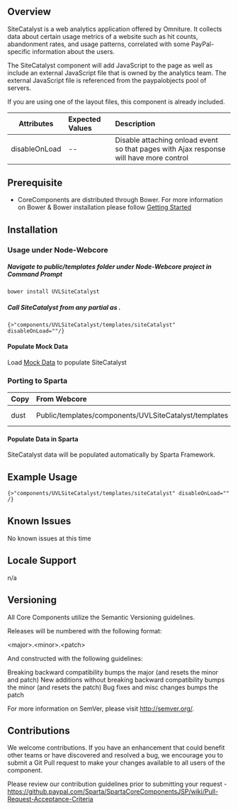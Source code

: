 # <Component Name>

## Overview
SiteCatalyst is a web analytics application offered by Omniture. It collects data about certain usage metrics of a website such as hit counts, abandonment rates, and usage patterns, correlated with some PayPal-specific information about the users.

The SiteCatalyst component will add JavaScript to the page as well as include an external JavaScript file that is owned by the analytics team.  The external JavaScript file is referenced from the paypalobjects pool of servers.

If you are using one of the layout files, this component is already included.

| Attributes                    | Expected Values    | Description            																                                                                                           |
| -----------------             |:------------------	| :--------------------------------------------------------------------------	                                                  |
| disableOnLoad	                | --     		          | Disable attaching onload event so that pages with Ajax response will have more control|

## Prerequisite
   * CoreComponents are distributed through Bower. For more information on Bower & Bower installation please follow [Getting Started](/pages/CoreComponents/corecomponents.github.com/gettingStarted.html)

## Installation
### Usage under Node-Webcore
##### Navigate to public/templates folder under Node-Webcore project in Command Prompt
```sh
bower install UVLSiteCatalyst
```
##### Call SiteCatalyst from any partial as .
```dust
{>"components/UVLSiteCatalyst/templates/siteCatalyst" disableOnLoad=""/}
```
#### Populate Mock Data
Load [Mock Data](https://github.paypal.com/CoreComponents/UVLSiteCatalyst/blob/master/mock/data/default.json) to populate SiteCatalyst
### Porting to Sparta
| Copy              | From Webcore                                    		| To Sparta    																																	|
| ------------|:-------------------------------------------     		| :-------------------------------------------------------------|
| dust		    | Public/templates/components/UVLSiteCatalyst/templates 	| webapp/WEB-INF/tmpl/dust/components/UVLSiteCatalyst/templates/	|
#### Populate Data in Sparta
SiteCatalyst data will be populated automatically by Sparta Framework.
## Example Usage
```dust
{>"components/UVLSiteCatalyst/templates/siteCatalyst" disableOnLoad="" /}
```

## Known Issues
No known issues at this time

## Locale Support
n/a

## Versioning
All Core Components utilize the Semantic Versioning guidelines.

Releases will be numbered with the following format:

&lt;major&gt;.&lt;minor&gt;.&lt;patch&gt;

And constructed with the following guidelines:

Breaking backward compatibility bumps the major (and resets the minor and patch)
New additions without breaking backward compatibility bumps the minor (and resets the patch)
Bug fixes and misc changes bumps the patch

For more information on SemVer, please visit http://semver.org/.

## Contributions
We welcome contributions. If you have an enhancement that could benefit other teams or have discovered and resolved a bug, we encourage you to submit a Git Pull request to make your changes available to all users of the component.

Please review our contribution guidelines prior to submitting your request - https://github.paypal.com/Sparta/SpartaCoreComponentsJSP/wiki/Pull-Request-Acceptance-Criteria
